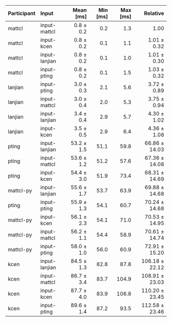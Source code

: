 | Participant | Input | Mean [ms] | Min [ms] | Max [ms] | Relative |
|:---|:---|---:|---:|---:|---:|
| mattcl | input-mattcl | 0.8 ± 0.2 | 0.2 | 1.3 | 1.00 |
| mattcl | input-kcen | 0.8 ± 0.2 | 0.1 | 1.1 | 1.01 ± 0.32 |
| mattcl | input-lanjian | 0.8 ± 0.2 | 0.1 | 1.0 | 1.01 ± 0.30 |
| mattcl | input-pting | 0.8 ± 0.2 | 0.1 | 1.5 | 1.03 ± 0.32 |
| lanjian | input-pting | 3.0 ± 0.3 | 2.1 | 5.6 | 3.72 ± 0.89 |
| lanjian | input-mattcl | 3.0 ± 0.4 | 2.0 | 5.3 | 3.75 ± 0.94 |
| lanjian | input-lanjian | 3.4 ± 0.4 | 2.9 | 5.7 | 4.30 ± 1.02 |
| lanjian | input-kcen | 3.5 ± 0.5 | 2.9 | 6.4 | 4.36 ± 1.08 |
| pting | input-lanjian | 53.2 ± 1.5 | 51.1 | 59.8 | 66.86 ± 14.03 |
| pting | input-mattcl | 53.6 ± 1.2 | 51.2 | 57.6 | 67.36 ± 14.08 |
| pting | input-kcen | 54.4 ± 3.0 | 51.9 | 73.4 | 68.31 ± 14.69 |
| mattcl-py | input-lanjian | 55.6 ± 1.7 | 53.7 | 63.9 | 69.88 ± 14.68 |
| pting | input-pting | 55.9 ± 1.3 | 54.1 | 60.7 | 70.24 ± 14.68 |
| mattcl-py | input-kcen | 56.1 ± 2.3 | 54.1 | 71.0 | 70.53 ± 14.95 |
| mattcl-py | input-mattcl | 56.2 ± 1.1 | 54.4 | 58.9 | 70.61 ± 14.74 |
| mattcl-py | input-pting | 58.0 ± 1.0 | 56.0 | 60.9 | 72.91 ± 15.20 |
| kcen | input-lanjian | 84.5 ± 1.3 | 82.8 | 87.8 | 106.18 ± 22.12 |
| kcen | input-mattcl | 86.7 ± 3.4 | 83.7 | 104.9 | 108.91 ± 23.03 |
| kcen | input-kcen | 87.7 ± 4.0 | 83.9 | 106.8 | 110.20 ± 23.45 |
| kcen | input-pting | 89.6 ± 1.4 | 87.2 | 93.5 | 112.58 ± 23.46 |

